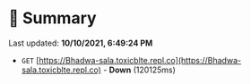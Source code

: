 # 📖 Summary
Last updated: **10/10/2021, 6:49:24 PM**

- `GET` [https://Bhadwa-sala.toxicblte.repl.co](https://Bhadwa-sala.toxicblte.repl.co) - **Down** (120125ms)
